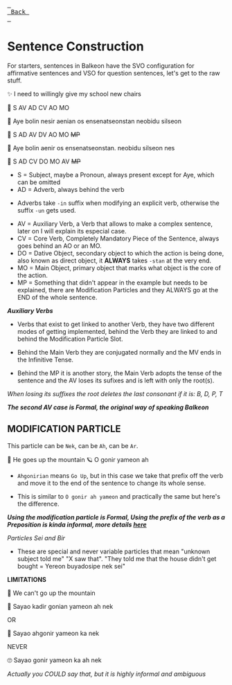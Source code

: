 [<kbd> <br> Back <br> </kbd>][Back]

[Back]: https://metroman.me/en/balkeon/docs

# Sentence Construction

For starters, sentences in Balkeon have the SVO configuration for affirmative sentences and VSO for question sentences, let's get to the raw stuff.

✨ I need to willingly give my school new chairs

👀 S AV AD CV AO MO 

🌟 Aye bolin nesir aenian os ensenatseonstan neobidu silseon

🚀 S AD AV DV AO MO ~~MP~~

🌟 Aye bolin aenir os ensenatseonstan. neobidu silseon nes

🚀 S AD CV DO MO AV ~~MP~~

- S = Subject, maybe a Pronoun, always present except for Aye, which can be omitted
- AD = Adverb, always behind the verb
* Adverbs take `-in` suffix when modifying an explicit verb, otherwise the suffix `-un` gets used. 
- AV = Auxiliary Verb, a Verb that allows to make a complex sentence, later on I will explain its especial case. 
- CV = Core Verb, Completely Mandatory Piece of the Sentence, always goes behind an AO or an MO.
- DO = Dative Object, secondary object to which the action is being done, also known as direct object, it **ALWAYS** takes `-stan` at the very end. 
- MO = Main Object, primary object that marks what object is the core of the action. 
- MP = Something that didn't appear in the example but needs to be explained, there are Modification Particles and they ALWAYS go at the END of the whole sentence. 

***Auxiliary Verbs***

- Verbs that exist to get linked to another Verb, they have two different modes of getting implemented, behind the Verb they are linked to and behind the Modification Particle Slot. 

- Behind the Main Verb they are conjugated normally and the MV ends in the Infinitive Tense. 

- Behind the MP it is another story, the Main Verb adopts the tense of the sentence and the AV loses its sufixes and is left with only the root(s). 

*When losing its suffixes the root deletes the last consonant if it is: B, D, P, T*

***The second AV case is Formal, the original way of speaking Balkeon***



## MODIFICATION PARTICLE

This particle can be `Nek`, can be `Ah`, can be `Ar`.

💫 He goes up the mountain
🪐 O gonir yameon ah

- `Ahgonirian` means `Go Up`, but in this case we take that prefix off the verb and move it to the end of the sentence to change its whole sense.

- This is similar to `O gonir ah yameon` and practically the same but here's the difference.

***Using the modification particle is Formal, Using the prefix of the verb as a Preposition is kinda informal, more details [here](https://www.metroman.me/en/balkeon/docs/instructions/formalityregister)***

*Particles Sei and Bir*

- These are special and never variable particles that mean "unknown subject told me" "X saw that". "They told me that the house didn't get bought = Yereon buyadosipe nek sei"

**LIMITATIONS**

🌟 We can't go up the mountain

🚀 Sayao kadir gonian yameon ah nek

OR

🚀 Sayao ahgonir yameon ka nek

NEVER

🙄 Sayao gonir yameon ka ah nek

*Actually you COULD say that, but it is highly informal and ambiguous*
